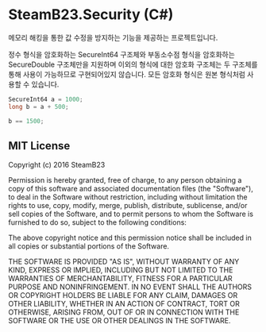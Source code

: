 ﻿# SteamB23.Security (C#)
메모리 해킹을 통한 값 수정을 방지하는 기능을 제공하는 프로젝트입니다.

정수 형식을 암호화하는 SecureInt64 구조체와 부동소수점 형식을 암호화하는 SecureDouble 구조체만을 지원하며 이외의 형식에 대한 암호화 구조체는 두 구조체를 통해 사용이 가능하므로 구현되어있지 않습니다.
모든 암호화 형식은 원본 형식처럼 사용할 수 있습니다.
``` c#
SecureInt64 a = 1000;
long b = a + 500;

b == 1500;
```

## MIT License
Copyright (c) 2016 SteamB23


Permission is hereby granted, free of charge, to any person obtaining a copy of this software and associated documentation files (the "Software"), to deal in the Software without restriction, including without limitation the rights to use, copy, modify, merge, publish, distribute, sublicense, and/or sell copies of the Software, and to permit persons to whom the Software is furnished to do so, subject to the following conditions:

The above copyright notice and this permission notice shall be included in all copies or substantial portions of the Software.

THE SOFTWARE IS PROVIDED "AS IS", WITHOUT WARRANTY OF ANY KIND, EXPRESS OR IMPLIED, INCLUDING BUT NOT LIMITED TO THE WARRANTIES OF MERCHANTABILITY, FITNESS FOR A PARTICULAR PURPOSE AND NONINFRINGEMENT. IN NO EVENT SHALL THE AUTHORS OR COPYRIGHT HOLDERS BE LIABLE FOR ANY CLAIM, DAMAGES OR OTHER LIABILITY, WHETHER IN AN ACTION OF CONTRACT, TORT OR OTHERWISE, ARISING FROM, OUT OF OR IN CONNECTION WITH THE SOFTWARE OR THE USE OR OTHER DEALINGS IN THE SOFTWARE.